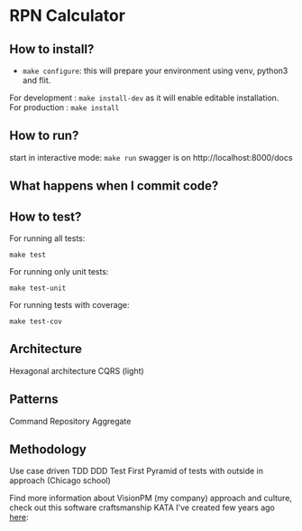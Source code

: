 # RPN Calculator


## How to install?

* `make configure`: this will prepare your environment using venv, python3 and flit.

For development : `make install-dev` as it will enable editable installation.   
For production  : `make install`

## How to run?

start in interactive mode: `make run`
swagger is on http://localhost:8000/docs

## What happens when I commit code?

## How to test?

For running all tests:

`make test`

For running only unit tests:

`make test-unit`

For running tests with coverage:

`make test-cov`


## Architecture 
Hexagonal architecture
CQRS (light)

## Patterns
Command
Repository
Aggregate

## Methodology
Use case driven
TDD
DDD
Test First
Pyramid of tests with outside in approach (Chicago school)

Find more information about VisionPM (my company) approach and culture,
check out this software craftsmanship KATA I've created few years
ago [here](https://houcemnaffati.github.io/A-Software-Craftsmanship-KATA/):
